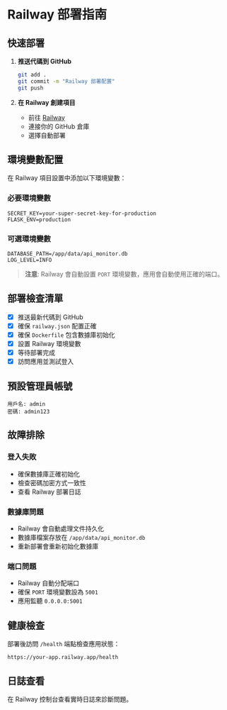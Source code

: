 # Railway 部署指南

## 快速部署

1. **推送代碼到 GitHub**
   ```bash
   git add .
   git commit -m "Railway 部署配置"
   git push
   ```

2. **在 Railway 創建項目**
   - 前往 [Railway](https://railway.app)
   - 連接你的 GitHub 倉庫
   - 選擇自動部署

## 環境變數配置

在 Railway 項目設置中添加以下環境變數：

### 必要環境變數
```
SECRET_KEY=your-super-secret-key-for-production
FLASK_ENV=production
```

### 可選環境變數
```
DATABASE_PATH=/app/data/api_monitor.db
LOG_LEVEL=INFO
```

> **注意**: Railway 會自動設置 `PORT` 環境變數，應用會自動使用正確的端口。

## 部署檢查清單

- [x] 推送最新代碼到 GitHub
- [x] 確保 `railway.json` 配置正確
- [x] 確保 `Dockerfile` 包含數據庫初始化
- [x] 設置 Railway 環境變數
- [x] 等待部署完成
- [x] 訪問應用並測試登入

## 預設管理員帳號

```
用戶名: admin
密碼: admin123
```

## 故障排除

### 登入失敗
- 確保數據庫正確初始化
- 檢查密碼加密方式一致性
- 查看 Railway 部署日誌

### 數據庫問題
- Railway 會自動處理文件持久化
- 數據庫檔案存放在 `/app/data/api_monitor.db`
- 重新部署會重新初始化數據庫

### 端口問題
- Railway 自動分配端口
- 確保 `PORT` 環境變數設為 `5001`
- 應用監聽 `0.0.0.0:5001`

## 健康檢查

部署後訪問 `/health` 端點檢查應用狀態：
```
https://your-app.railway.app/health
```

## 日誌查看

在 Railway 控制台查看實時日誌來診斷問題。